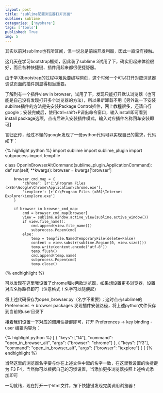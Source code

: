 ```yaml
---
layout: post
title: "sublime配置浏览器打开页面"
subline: sublime
categories: ['myshare']
tags: ['tools']
published: True
img: 5
---
```


其实以前对sublime也有所耳闻，但一说总是前端开发利器，因此一直没有接触。

这几天在学习bootstrap框架，因此装了sublime 3试用了下，确实用起来体验很好，而且各种快捷键、插件用起来都很便捷舒服。

由于学习bootstrap的过程中难免要编写网页，这个时候一个可以打开对应浏览器调试页面的插件则显得相当重要。

了解到有一个插件view in browser，试用了下，发现只能打开默认浏览器（也可能是自己没有发现打开多个浏览器的方法），所以果断卸载不用【另外说一下安装sublime插件的方法是先安装Package Control插件，网上教程很多，还请自行google；安装完成后，使用ctrl+shift+P调出命令窗口，输入install即可看到install package选项，点击后进入安装插件模式，输入对应插件名称回车安装即可】

言归正传，经过不懈的google发现了一份python代码可以实现自己的需求，代码如下：

{% highlight python %}
import sublime
import sublime_plugin
import subprocess
import tempfile
 
class OpenInBrowserAltCommand(sublime_plugin.ApplicationCommand):
	def run(self, **kwargs):
		browser = kwargs['browser']
 
		browser_cmd_map = {
			'chrome': [r'C:\Program Files (x86)\Google\Chrome\Application\chrome.exe'],
			'iexplore': [r'C:\Program Files (x86)\Internet Explorer\iexplore.exe'] 
		}
		
		if browser in browser_cmd_map:
			cmd = browser_cmd_map[browser]
			view = sublime.Window.active_view(sublime.active_window())
			if view.file_name():
				cmd.append(view.file_name())
				subprocess.Popen(cmd)
			else:
				temp = tempfile.NamedTemporaryFile(delete=False)
				content = view.substr(sublime.Region(0, view.size()))
				temp.write(content.encode('utf-8'))
				temp.flush()
				cmd.append(temp.name)
				subprocess.Popen(cmd)
				temp.close()
{% endhighlight %}

可以发现在这里我设置了chrome和ie两款浏览器，如果想设置更多浏览器，设置对应名称路径即可（注意格式！名字可以随便起）

将上述代码保存为open_browser.py（名字不重要）；这时点击sublime的 Preferences -> browser packages 发现插件安装路径，将上述python文件保存到当前的user目录下

接着我们设置一下对应的调用快捷键即可，打开 Preferences -> key binding - user
编辑内容为：

{% highlight python %}
[
	{ "keys": ["f4"], "command": "open_in_browser_alt", "args": {"browser": "chrome"} },
	{ "keys": ["f3"], "command": "open_in_browser_alt", "args": {"browser": "iexplore"} }
]
{% endhighlight %}

当然这里的浏览器名字要与你在上述文件中起的名字一致，在这里我设置的快捷键为 F3 F4，当然你可以根据自己的习惯设置，当添加更多浏览器按照上述格式添加即可

一切就绪，现在打开一个html文件，按下快捷键发现完美调用浏览器！